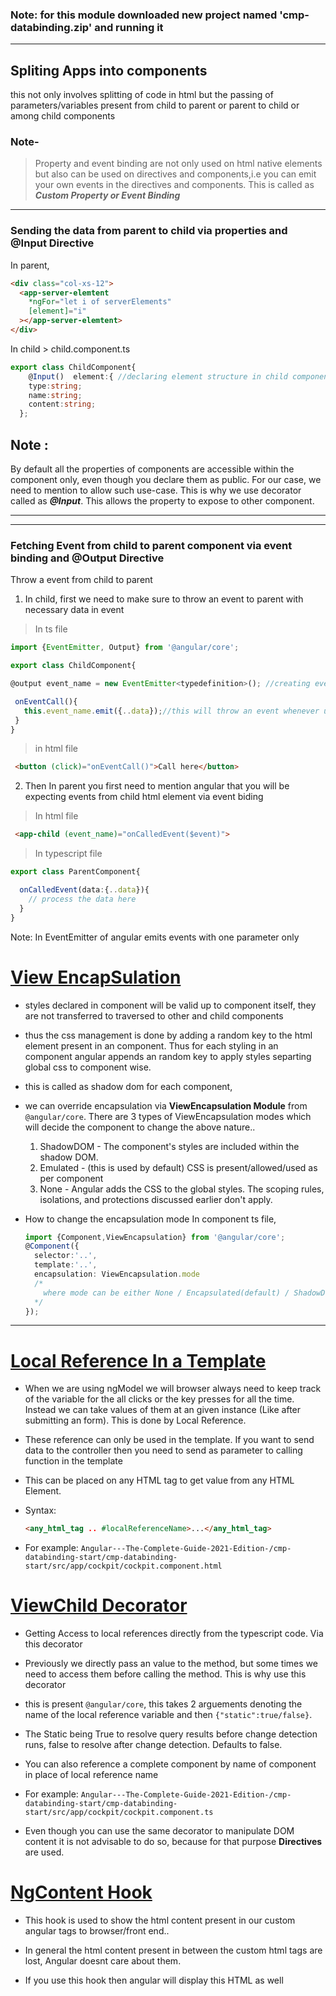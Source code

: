 ### Note: for this module downloaded new project named 'cmp-databinding.zip' and running it

---

## Spliting Apps into components

this not only involves splitting of code in html but the passing of parameters/variables present from child to parent or parent to child or among child components

### Note-

> Property and event binding are not only used on html native elements but also can be used on directives and components,i.e you can emit your own events in the directives and components. This is called as **_Custom Property or Event Binding_**

---

### Sending the data from parent to child via properties and @Input Directive

In parent,

```html
<div class="col-xs-12">
  <app-server-elemtent
    *ngFor="let i of serverElements"
    [element]="i"
  ></app-server-elemtent>
</div>
```

In child > child.component.ts

```typescript
export class ChildComponent{
    @Input()  element:{ //declaring element structure in child component
    type:string;
    name:string;
    content:string;
  };
```

## Note :

By default all the properties of components are accessible within the component only, even though you declare them as public. For our case, we need to mention to allow such use-case. This is why we use decorator called as **_@Input_**. This allows the property to expose to other component.

---
---

### Fetching Event from child to parent component via event binding and @Output Directive

Throw a event from child to parent

1. In child, first we need to make sure to throw an event to parent with necessary data in event

> In ts file

 ```typescript
 import {EventEmitter, Output} from '@angular/core';
 
 export class ChildComponent{

@output event_name = new EventEmitter<typedefinition>(); //creating event object with necessary type-definition/structure of data to be emitted

  onEventCall(){
    this.event_name.emit({..data});//this will throw an event whenever user clicks on this button
  }
}
```

> in html file

```html
 <button (click)="onEventCall()">Call here</button>
```

2. Then In parent you first need to mention angular that you will be expecting events from child html element via event biding

> In html file

  ```html
   <app-child (event_name)="onCalledEvent($event)">
   ```

> In typescript file

```typescript
export class ParentComponent{

  onCalledEvent(data:{..data}){
    // process the data here
  }
}
```

Note: In EventEmitter of angular emits events with one parameter only

# [View EncapSulation](#ve)

* styles declared in component will be valid up to component itself, they are not transferred to traversed to other and child components
* thus the css management is done by adding a random key to the html element present in an component. Thus for each styling in  an component angular appends an random key to apply styles separting global css to component wise.
* this is called as shadow dom for each component,
* we can override encapsulation via **ViewEncapsulation Module** from ```@angular/core```.
  There are 3 types of ViewEncapsulation modes which will decide the component to change the above nature..
  1. ShadowDOM - The component's styles are included within the shadow DOM.
  2. Emulated - (this is used by default) CSS is present/allowed/used as per component
  3. None - Angular adds the CSS to the global styles. The scoping rules, isolations, and protections discussed earlier don't apply.
* How to change the encapsulation mode
In component ts file,

  ```typescript
  import {Component,ViewEncapsulation} from '@angular/core';
  @Component({
    selector:'..',
    template:'..',
    encapsulation: ViewEncapsulation.mode
    /*
      where mode can be either None / Encapsulated(default) / ShadowDom
    */
  });
  ```

---

# [Local Reference In a Template](#localReference)

* When we are using ngModel we will browser always need to keep track of the variable for the all clicks or the key presses for all the time. Instead we can take values of them at an given instance (Like after submitting an form). This is done by Local Reference.

* These reference can only be used in the template. If you want to send data to the controller then you need to send as parameter to calling function in the template

* This can be placed on any HTML tag to get value from any HTML Element.

* Syntax:

  ```html
  <any_html_tag .. #localReferenceName>...</any_html_tag>
  ```

* For example: ```Angular---The-Complete-Guide-2021-Edition-/cmp-databinding-start/cmp-databinding-start/src/app/cockpit/cockpit.component.html```

# [ViewChild Decorator](#viewChild)

* Getting Access to local references directly from the typescript code. Via this decorator

* Previously we directly pass an value to the method, but some times we need to access them before calling the method. This is why use this decorator

* this is present ```@angular/core```, this takes 2 arguements denoting the name of the local reference variable and then ```{"static":true/false}```.

* The Static being True to resolve query results before change detection runs, false to resolve after change detection. Defaults to false.

* You can also reference a complete component by name of component in place of local reference name

* For example: ```Angular---The-Complete-Guide-2021-Edition-/cmp-databinding-start/cmp-databinding-start/src/app/cockpit/cockpit.component.ts```

* Even though you can use the same decorator to manipulate DOM content it is not advisable to do so, because for that purpose **Directives** are used.

# [NgContent Hook](ngContent)

* This hook is used to show the html content present in our custom 
angular tags to browser/front end..

* In general the html content present in between the custom html tags are lost, Angular doesnt care about them.
* If you use this hook then angular will display this HTML as well
